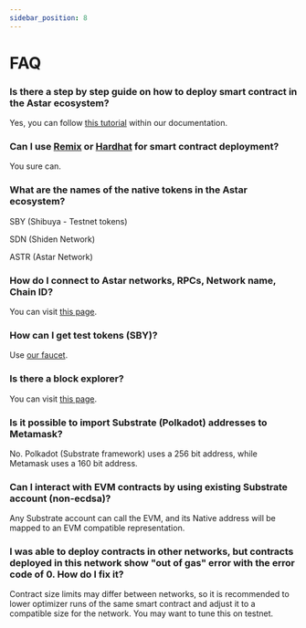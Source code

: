 ```yaml
---
sidebar_position: 8
---
```


# FAQ

### Is there a step by step guide on how to deploy smart contract in the Astar ecosystem?

Yes, you can follow [this tutorial](first-contract) within our documentation.

### Can I use [Remix](https://remix.ethereum.org) or [Hardhat](https://hardhat.org/) for smart contract deployment?

You sure can.

### What are the names of the native tokens in the Astar ecosystem?

SBY (Shibuya - Testnet tokens)

SDN (Shiden Network)

ASTR (Astar Network)

### How do I connect to Astar networks, RPCs, Network name, Chain ID?

You can visit [this page](../quickstart/endpoints.md).

### How can I get test tokens (SBY)?

Use [our faucet](../quickstart/faucet.md).

### Is there a block explorer?

You can visit [this page](../quickstart/explorers.md).

### Is it possible to import Substrate (Polkadot) addresses to Metamask?

No. Polkadot (Substrate framework) uses a 256 bit address, while Metamask uses a 160 bit address.

### Can I interact with EVM contracts by using existing Substrate account (non-ecdsa)?

Any Substrate account can call the EVM, and its Native address will be mapped to an EVM compatible representation.

### I was able to deploy contracts in other networks, but contracts deployed in this network show "out of gas" error with the error code of 0. How do I fix it?

Contract size limits may differ between networks, so it is recommended to lower optimizer runs of the same smart contract and adjust it to a compatible size for the network. You may want to tune this on testnet.
